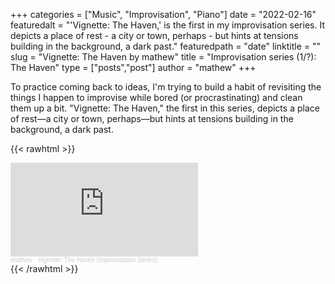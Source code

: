 +++
categories = ["Music", "Improvisation", "Piano"]
date = "2022-02-16"
featuredalt = "'Vignette: The Haven,' is the first in my improvisation series. It depicts a place of rest - a city or town, perhaps - but hints at tensions building in the background, a dark past."
featuredpath = "date"
linktitle = ""
slug = "Vignette: The Haven by mathew"
title = "Improvisation series (1/?): The Haven"
type = ["posts","post"]
author = "mathew"
+++

To practice coming back to ideas, I'm trying to build a habit of revisiting the things I happen to improvise while bored (or procrastinating) and clean them up a bit. "Vignette: The Haven," the first in this series, depicts a place of rest—a city or town, perhaps—but hints at tensions building in the background, a dark past.

{{< rawhtml >}}
<div class="embedded-content"><iframe width: 50%; min-width: 300px; height=auto scrolling="no" frameborder="no" allow="autoplay" src="https://w.soundcloud.com/player/?url=https%3A//api.soundcloud.com/tracks/1253896771&color=%232ead58&auto_play=false&hide_related=false&show_comments=true&show_user=true&show_reposts=false&show_teaser=true&visual=true"></iframe><div style="font-size: 10px; color: #cccccc;line-break: anywhere;word-break: normal;overflow: hidden;white-space: nowrap;text-overflow: ellipsis; font-family: Interstate,Lucida Grande,Lucida Sans Unicode,Lucida Sans,Garuda,Verdana,Tahoma,sans-serif;font-weight: 100;"><a href="https://soundcloud.com/mathewmakesmusic" title="mathew" target="_blank" style="color: #cccccc; text-decoration: none;">mathew</a> · <a href="https://soundcloud.com/mathewmakesmusic/vignette-the-haven" title="Vignette: The Haven (Improvisation Series)" target="_blank" style="color: #cccccc; text-decoration: none;">Vignette: The Haven (Improvisation Series)</a></div></div>
{{< /rawhtml >}}
